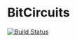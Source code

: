 # BitCircuits

[![Build Status](https://travis-ci.org/um-tech-evolution/BitCircuits.jl.svg?branch=master)](https://travis-ci.org/um-tech-evolution/BitCircuits.jl)
